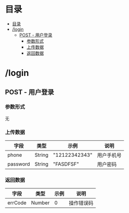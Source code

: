 # 目录
- [目录](#%E7%9B%AE%E5%BD%95)
- [/login](#login)
    - [POST - 用户登录](#post---%E7%94%A8%E6%88%B7%E7%99%BB%E5%BD%95)
        - [参数形式](#%E5%8F%82%E6%95%B0%E5%BD%A2%E5%BC%8F)
        - [上传数据](#%E4%B8%8A%E4%BC%A0%E6%95%B0%E6%8D%AE)
        - [返回数据](#%E8%BF%94%E5%9B%9E%E6%95%B0%E6%8D%AE)

# /login
## POST - 用户登录
### 参数形式
无

### 上传数据
| 字段     | 类型   | 示例          | 说明             |
| -------- | ------ | ------------- | ---------------- |
| phone    | String | "12122342343" | 用户手机号       |
| password | String | "FASDFSF"     | 用户密码         |

### 返回数据
| 字段    | 类型   | 示例 | 说明       |
| ------- | ------ | ---- | ---------- |
| errCode | Number | 0    | 操作错误码 |
